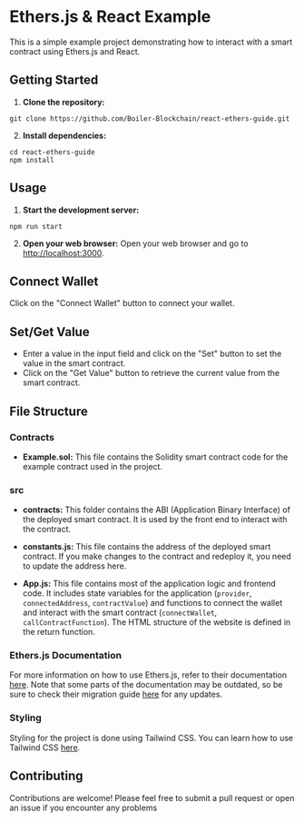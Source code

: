 # Ethers.js & React Example

This is a simple example project demonstrating how to interact with a smart contract using Ethers.js and React.

## Getting Started

1. **Clone the repository:**

```
git clone https://github.com/Boiler-Blockchain/react-ethers-guide.git
```

2. **Install dependencies:**
```
cd react-ethers-guide
npm install
```


## Usage

1. **Start the development server:**

```
npm run start
```

2. **Open your web browser:**
Open your web browser and go to [http://localhost:3000](http://localhost:3000).

## Connect Wallet

Click on the "Connect Wallet" button to connect your wallet.

## Set/Get Value

- Enter a value in the input field and click on the "Set" button to set the value in the smart contract.
- Click on the "Get Value" button to retrieve the current value from the smart contract.

## File Structure

### Contracts

- **Example.sol:** This file contains the Solidity smart contract code for the example contract used in the project.

### src

- **contracts:** This folder contains the ABI (Application Binary Interface) of the deployed smart contract. It is used by the front end to interact with the contract.

- **constants.js:** This file contains the address of the deployed smart contract. If you make changes to the contract and redeploy it, you need to update the address here.

- **App.js:** This file contains most of the application logic and frontend code. It includes state variables for the application (`provider`, `connectedAddress`, `contractValue`) and functions to connect the wallet and interact with the smart contract (`connectWallet`, `callContractFunction`). The HTML structure of the website is defined in the return function.

### Ethers.js Documentation

For more information on how to use Ethers.js, refer to their documentation [here](https://docs.ethers.org/v5/). Note that some parts of the documentation may be outdated, so be sure to check their migration guide [here](https://docs.ethers.org/v6/migrating/) for any updates.

### Styling

Styling for the project is done using Tailwind CSS. You can learn how to use Tailwind CSS [here](https://tailwindcss.com/docs/guides/create-react-app).


## Contributing

Contributions are welcome! Please feel free to submit a pull request or open an issue if you encounter any problems